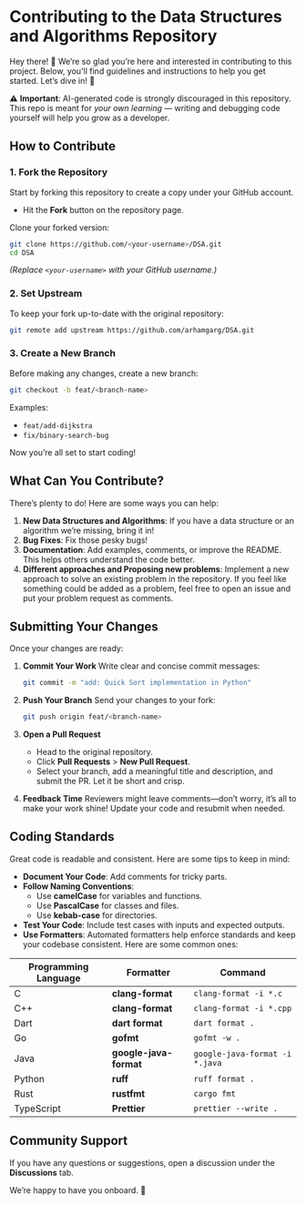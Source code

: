 # **Contributing to the Data Structures and Algorithms Repository**

Hey there! 👋
We’re so glad you’re here and interested in contributing to this project. Below, you'll find guidelines and instructions to help you get started. Let’s dive in! 🚀

⚠️ **Important**: AI-generated code is strongly discouraged in this repository.  
This repo is meant for *your own learning* — writing and debugging code yourself will help you grow as a developer.

## **How to Contribute**

### **1. Fork the Repository**

Start by forking this repository to create a copy under your GitHub account.
- Hit the **Fork** button on the repository page.

Clone your forked version:
```bash
git clone https://github.com/<your-username>/DSA.git
cd DSA
```
*(Replace `<your-username>` with your GitHub username.)*

### **2. Set Upstream**

To keep your fork up-to-date with the original repository:
```bash
git remote add upstream https://github.com/arhamgarg/DSA.git
```

### **3. Create a New Branch**

Before making any changes, create a new branch:
```bash
git checkout -b feat/<branch-name>
```
Examples:
- `feat/add-dijkstra`
- `fix/binary-search-bug`

Now you’re all set to start coding!

## **What Can You Contribute?**

There’s plenty to do! Here are some ways you can help:

1. **New Data Structures and Algorithms**: If you have a data structure or an algorithm we’re missing, bring it in!
2. **Bug Fixes**: Fix those pesky bugs!
3. **Documentation**: Add examples, comments, or improve the README. This helps others understand the code better.
4. **Different approaches and Proposing new problems**: Implement a new approach to solve an existing problem in the repository. If you feel like something could be added as a problem, feel free to open an issue and put your problem request as comments.

## **Submitting Your Changes**

Once your changes are ready:

1. **Commit Your Work**
   Write clear and concise commit messages:
   ```bash
   git commit -m "add: Quick Sort implementation in Python"
   ```

2. **Push Your Branch**
   Send your changes to your fork:
   ```bash
   git push origin feat/<branch-name>
   ```

3. **Open a Pull Request**
   - Head to the original repository.
   - Click **Pull Requests** > **New Pull Request**.
   - Select your branch, add a meaningful title and description, and submit the PR. Let it be short and crisp.

4. **Feedback Time**
   Reviewers might leave comments—don’t worry, it’s all to make your work shine! Update your code and resubmit when needed.

## **Coding Standards**

Great code is readable and consistent. Here are some tips to keep in mind:

- **Document Your Code**: Add comments for tricky parts.
- **Follow Naming Conventions**:
  - Use **camelCase** for variables and functions.
  - Use **PascalCase** for classes and files.
  - Use **kebab-case** for directories.
- **Test Your Code**: Include test cases with inputs and expected outputs.
- **Use Formatters**: Automated formatters help enforce standards and keep your codebase consistent. Here are some common ones:

| Programming Language | Formatter             | Command                       |
|----------------------|-----------------------|-------------------------------|
| C                    | **clang-format**      | `clang-format -i *.c`         |
| C++                  | **clang-format**      | `clang-format -i *.cpp`       |
| Dart                 | **dart format**       | `dart format .`               |
| Go                   | **gofmt**             | `gofmt -w .`                  |
| Java                 | **google-java-format**| `google-java-format -i *.java`|
| Python               | **ruff**              | `ruff format .`               |
| Rust                 | **rustfmt**           | `cargo fmt`                   |
| TypeScript           | **Prettier**          | `prettier --write .`          |

## **Community Support**

If you have any questions or suggestions, open a discussion under the **Discussions** tab.

We’re happy to have you onboard. 🚀
